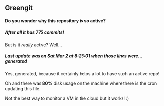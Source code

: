 ## Greengit

#### Do you wonder why this repository is so active?

##### After all it has 775 commits!

But is it *really* active? Well...

##### Last update was on Sat Mar 2 at 8:25:01 when those lines were... generated

Yes, generated, because it certainly helps a lot to have such an active repo!

Oh and there was **80%** disk usage on the machine
where there is the cron updating this file.

Not the best way to monitor a VM in the cloud but it works! :)
